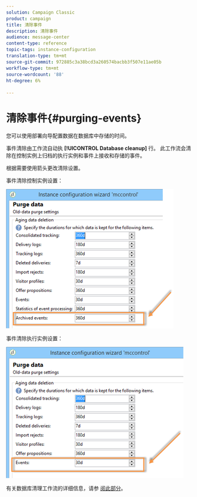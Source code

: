 ```yaml
---
solution: Campaign Classic
product: campaign
title: 清除事件
description: 清除事件
audience: message-center
content-type: reference
topic-tags: instance-configuration
translation-type: tm+mt
source-git-commit: 972885c3a38bcd3a260574bacbb3f507e11ae05b
workflow-type: tm+mt
source-wordcount: '88'
ht-degree: 6%

---
```



# 清除事件{#purging-events}

您可以使用部署向导配置数据在数据库中存储的时间。

事件清除由工作流自动执 **[!UICONTROL Database cleanup]** 行。 此工作流会清除在控制实例上归档的执行实例和事件上接收和存储的事件。

根据需要使用箭头更改清除设置。

事件清除控制实例设置：

![](assets/messagecenter_delete_events_001.png)

事件清除执行实例设置：

![](assets/messagecenter_delete_events_002.png)

有关数据库清理工作流的详细信息，请参 [阅此部分](../../production/using/database-cleanup-workflow.md)。

